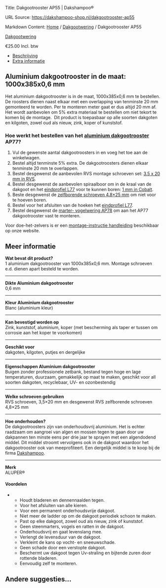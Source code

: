 Title: Dakgootrooster AP55 | Dakshampoo®

URL Source: https://dakshampoo-shop.nl/dakgootrooster-ap55

Markdown Content:
[Home](https://www.dakshampoo-shop.nl/) / [Dakgootwering](https://www.dakshampoo-shop.nl/dakgootwering/) / Dakgootrooster AP55

[Dakgootwering](https://www.dakshampoo-shop.nl/dakgootwering/)

€25.00 Incl. btw

*   [Beschrijving](#tab-description)
*   [Extra informatie](#tab-additional_information)

Aluminium dakgootrooster in de maat: 1000x385x0,6 mm
----------------------------------------------------

Het aluminium dakgootrooster is in de maat, 1000x385x0,6 mm te bestellen. De roosters dienen naast elkaar met een overlapping van tenminste 20 mm gemonteerd te worden. Per te monteren meter gaat er dus altijd 20 mm af. Het wordt aanbevolen om 5% extra materiaal te bestellen om niet tekort te komen bij de montage.  Dit product is toepasbaar op alle soorten dakgoten en kilgoten, zowel oud als nieuw, zink, koper of kunststof.

### Hoe werkt het bestellen van het [aluminium dakgootrooster](https://www.dakshampoo-shop.nl/product-categorie/dakgootbescherming/) AP77?

1.  Vul de gewenste aantal dakgootroosters in en voeg het toe aan de winkelwagen.
2.  Bestel altijd tenminste 5% extra. De dakgootroosters dienen elkaar tenminste 20 mm te overlappen.
3.  Bestel desgewenst de aanbevolen RVS montage schroeven set: [3.5 x 20 mm in RVS](https://www.dakshampoo-shop.nl/product/spaanplaatschroeven-20mm/).
4.  Bestel desgewenst de aanbevolen spiraalboor om in de kraal van de dakgoot en het [eindprofiel L77](https://www.dakshampoo-shop.nl/product/aluminium-eindprofiel/) voor te kunnen boren: [1 mm in Cobalt](https://www.dakshampoo-shop.nl/product/hss-cobalt-spiraalboor-1-mm/).
5.  Beste desgewenst de [zelfborende schroeven 4.8×25 mm](https://www.dakshampoo-shop.nl/product/zelfborende-schroeven-rvs-blank-4-2-x-16mm-100-st/) om niet voor te hoeven boren.
6.  Bestel voor het afsluiten van de hoeken het [eindprofiel L77](https://www.dakshampoo-shop.nl/product/aluminium-eindprofiel/).
7.  Bestel desgewenst de [marter- vogelwering AP78](https://www.dakshampoo-shop.nl/product/aluminium-marter-vogelwering/) om aan het AP77 dakgootrooster vast te monteren.

Voor doe-het-zelvers is er een [montage-instructie handleiding](https://www.dakshampoo-shop.nl/montage-instructies/) beschikbaar op onze website.

Meer informatie
---------------

**Wat bevat dit product?**  
1 aluminium dakgootrooster van 1000x385x0,6 mm. Montage schroeven e.d. dienen apart besteld te worden.

* * *

**Dikte Aluminium dakgootrooster**  
0,6 mm

* * *

**Kleur Aluminium dakgootrooster**  
Blanc (aluminium kleur)

* * *

**Kan bevestigd worden op**  
Zink, kunststof, aluminium, koper (met bescherming als taper er tussen om corrosie aan het koper te voorkomen)

* * *

**Geschikt voor**  
dakgoten, kilgoten, putjes en dergelijke

* * *

**Eigenschappen Aluminium dakgootrooster**  
Buigen zonder professionele zetbank, bestand tegen hoge en lage temperaturen, duurzaam, gemakkelijk op maat te maken, geschikt voor all soorten dakgoten, recyclebaar, UV- en ozonbestendig

* * *

**Welke schroeven gebruiken**  
RVS schroeven, 3,5×20 mm en desgewenst RVS zelfborende schroeven 4,8×25 mm

* * *

**Hoe onderhouden?**  
De dakgootroosters zijn van onderhoudsvrij aluminium. Het is echter raadzaam om aangroei van algen en mossen tegen te gaan door uw dakpannen ten minste eens per drie jaar te sprayen met een algendodend middel. Dit middel stroomt vervolgens ook in de dakgoot waardoor het dakgootrooster ook van meeprofiteert. Een dergelijk middel is te koop bij de firma [Dakshampoo](http://www.biologischedakshampoo.nl/).

* * *

**Merk**  
ALUPER®

#### Voordelen

*   *   Houdt bladeren en dennennaalden tegen.
    *   Voor het afsluiten van alle kieren.
    *   Voor een permanent onderhoudsvrije dakgoot.
    *   Niet meer de ladder op om de dakgoot periodiek schoon te maken.
    *   Past op elke dakgoot, zowel oud als nieuw, zink of kunststof.
    *   Geen steenmarters, vogels en ratten in de dakgoot.
    *   Onderhoudsvrij en gaat levenslang mee.
    *   Verlengt de levensduur van de dakgoot.
    *   Verkleint de kans op vocht- en sneeuwschade.
    *   Geen schade door een verstopte dakgoot.
    *   Beschermt uw dakgoot tegen Uv-straling en bijtende zuren door rottende bladeren.
    *   Eenvoudig zelf te monteren.

Andere suggesties…
------------------

